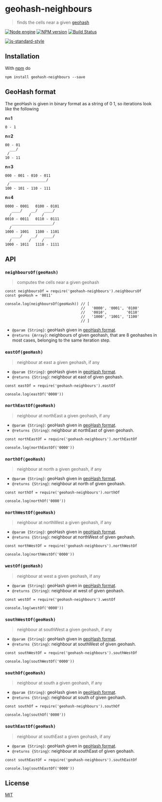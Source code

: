 # geohash-neighbours

> finds the cells near a given [geohash][1]

[![Node engine](https://img.shields.io/node/v/geohash-neighbours.svg)](https://nodejs.org/en/) [![NPM version](https://badge.fury.io/js/geohash-neighbours.svg)](http://badge.fury.io/js/geohash-neighbours) [![Build Status](https://travis-ci.org/fibo/geohash-neighbours.svg?branch=master)](https://travis-ci.org/fibo/geohash-neighbours?branch=master)

[![js-standard-style](https://cdn.rawgit.com/feross/standard/master/badge.svg)](https://github.com/feross/standard)

## Installation

With [npm](https://www.npmjs.com/) do

```
npm install geohash-neighbours --save
```

## GeoHash format

The geoHash is given in binary format as a string of 0 1, so iterations look like the following

**n=1**

```
0 - 1
```

**n=2**

```
00 - 01
  ___/
 /
10 - 11
```

**n=3**

```
000 - 001 - 010 - 011
  _________________/
 /
100 - 101 - 110 - 111
```

**n=4**

```
0000 - 0001   0100 - 0101
   ____/    __/   ____/
  /        /     /
0010 - 0011   0110 - 0111
   ___________________/
  /
1000 - 1001   1100 - 1101
   ____/    __/   ____/
  /        /     /
1000 - 1011   1110 - 1111
```

## API

<a name="neighboursOf"></a>
### `neighboursOf(geoHash)`

> computes the cells near a given geohash

```
const neighboursOf = require('geohash-neighbours').neighboursOf
const geoHash = '0011'

console.log(neighboursOf(geoHash)) // [
                                   //   '0000', '0001', '0100'
                                   //   '0010',         '0110'
                                   //   '1000', '1001', '1100'
                                   // ]
```

* `@param {String}`: geoHash given in [geoHash format](#geohash-format).
* `@returns {Array}`: neighbours of given geohash, that are 8 geohashes in most cases, belonging to the same iteration step.

<a name="eastOf"></a>
### `eastOf(geoHash)`

> neighbour at east a given geohash, if any

* `@param {String}`: geoHash given in [geoHash format](#geohash-format).
* `@returns {String}`: neighbour at east of given geohash.

```
const eastOf = require('geohash-neighbours').eastOf

console.log(eastOf('0000'))
```

<a name="northEastOf"></a>
### `northEastOf(geoHash)`

> neighbour at northEast a given geohash, if any

* `@param {String}`: geoHash given in [geoHash format](#geohash-format).
* `@returns {String}`: neighbour at northEast of given geohash.

```
const northEastOf = require('geohash-neighbours').northEastOf

console.log(northEastOf('0000'))
```

<a name="northOf"></a>
### `northOf(geoHash)`

> neighbour at north a given geohash, if any

* `@param {String}`: geoHash given in [geoHash format](#geohash-format).
* `@returns {String}`: neighbour at north of given geohash.

```
const northOf = require('geohash-neighbours').northOf

console.log(northOf('0000'))
```

<a name="northWestOf"></a>
### `northWestOf(geoHash)`

> neighbour at northWest a given geohash, if any

* `@param {String}`: geoHash given in [geoHash format](#geohash-format).
* `@returns {String}`: neighbour at northWest of given geohash.

```
const northWestOf = require('geohash-neighbours').northWestOf

console.log(northWestOf('0000'))
```

<a name="westOf"></a>
### `westOf(geoHash)`

> neighbour at west a given geohash, if any

* `@param {String}`: geoHash given in [geoHash format](#geohash-format).
* `@returns {String}`: neighbour at west of given geohash.

```
const westOf = require('geohash-neighbours').westOf

console.log(westOf('0000'))
```

<a name="southWestOf"></a>
### `southWestOf(geoHash)`

> neighbour at southWest a given geohash, if any

* `@param {String}`: geoHash given in [geoHash format](#geohash-format).
* `@returns {String}`: neighbour at southWest of given geohash.

```
const southWestOf = require('geohash-neighbours').southWestOf

console.log(southWestOf('0000'))
```

<a name="southOf"></a>
### `southOf(geoHash)`

> neighbour at south a given geohash, if any

* `@param {String}`: geoHash given in [geoHash format](#geohash-format).
* `@returns {String}`: neighbour at south of given geohash.

```
const southOf = require('geohash-neighbours').southOf

console.log(southOf('0000'))
```

<a name="southEastOf"></a>
### `southEastOf(geoHash)`

> neighbour at southEast a given geohash, if any

* `@param {String}`: geoHash given in [geoHash format](#geohash-format).
* `@returns {String}`: neighbour at southEast of given geohash.

```
const southEastOf = require('geohash-neighbours').southEastOf

console.log(southEastOf('0000'))
```

## License

[MIT](http://g14n.info/mit-license/)

[1]: https://en.wikipedia.org/wiki/Geohash "Geohash"

